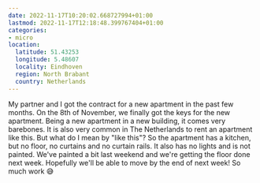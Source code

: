 ```yaml
---
date: 2022-11-17T10:20:02.668727994+01:00
lastmod: 2022-11-17T12:18:48.399767404+01:00
categories:
- micro
location:
  latitude: 51.43253
  longitude: 5.48607
  locality: Eindhoven
  region: North Brabant
  country: Netherlands
---
```


My partner and I got the contract for a new apartment in the past few months. On the 8th of November, we finally got the keys for the new apartment. Being a new apartment in a new building, it comes very barebones. It is also very common in The Netherlands to rent an apartment like this. But what do I mean by "like this"? So the apartment has a kitchen, but no floor, no curtains and no curtain rails. It also has no lights and is not painted. We've painted a bit last weekend and we're getting the floor done next week. Hopefully we'll be able to move by the end of next week! So much work 😅

